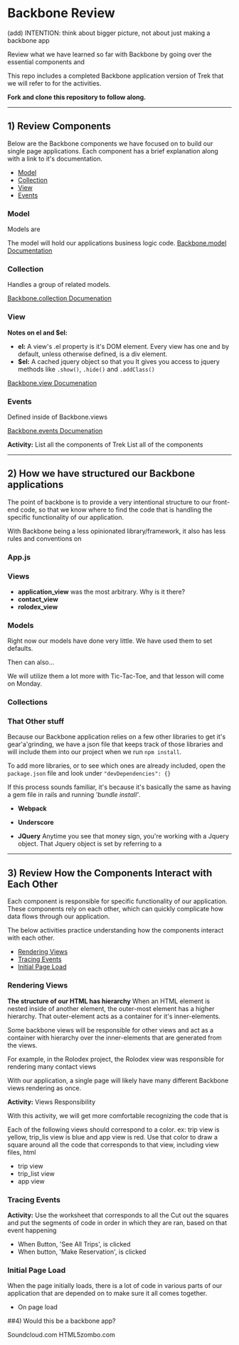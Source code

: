 # Backbone Review

(add) INTENTION: think about bigger picture, not about just making a backbone app

Review what we have learned so far with Backbone by going over the essential components and

This repo includes a completed Backbone application version of Trek that we will refer to for the activities.

**Fork and clone this repository to follow along.**

***

## 1) Review Components
Below are the Backbone components we have focused on to build our single page applications. Each component has a brief explanation along with a link to it's documentation.

- [Model](#model)
- [Collection](#collection)
- [View](#view)
- [Events](#events)

### Model
Models are

The model will hold our applications business logic code.
[Backbone.model Documentation](http://backbonejs.org/#Model)

### Collection
Handles a group of related models.

[Backbone.collection Documenation](http://backbonejs.org/#Collection)

### View

**Notes on el and $el:**
- **el:** A view's .el property is it's DOM element. Every view has one and by default, unless otherwise defined, is a div element.
- **$el:** A cached jquery object so that you
It gives you access to jquery methods like `.show()`, `.hide()` and `.addClass()`

[Backbone.view Documenation](http://backbonejs.org/#View)

### Events
Defined inside of Backbone.views

[Backbone.events Documenation](http://backbonejs.org/#Events)

**Activity:** List all the components of Trek
List all of the components


***

## 2) How we have structured our Backbone applications
The point of backbone is to provide a very intentional structure to our front-end code, so that we know where to find the code that is handling the specific functionality of our application.

With Backbone being a less opinionated library/framework, it also has less rules and conventions on


### App.js


### Views
- **application_view** was the most arbitrary. Why is it there?
- **contact_view**
- **rolodex_view**


### Models

Right now our models have done very little. We have used them to set defaults.

Then can also...

We will utilize them a lot more with Tic-Tac-Toe, and that lesson will come on Monday.

### Collections


### That Other stuff
Because our Backbone application relies on a few other libraries to get it's gear'a'grinding, we have a json file that keeps track of those libraries and will include them into our project when we run `npm install`.

To add more libraries, or to see which ones are already included, open the `package.json` file and look under `"devDependencies": {}`

If this process sounds familiar, it's because it's basically the same as having a gem file in rails and running *'bundle install'*.

- **Webpack**

- **Underscore**

- **JQuery** Anytime you see that money sign, you're working with a Jquery object. That Jquery object is set by referring to a

***

## 3) Review How the Components Interact with Each Other
Each component is responsible for specific functionality of our application. These components rely on each other, which can quickly complicate how data flows through our application.

The below activities practice understanding how the components interact with each other.

- [Rendering Views](#rendering-views)
- [Tracing Events](#tracing-events)
- [Initial Page Load](#initial-page-load)

### Rendering Views

**The structure of our HTML has hierarchy** When an HTML element is nested inside of another element, the outer-most element has a higher hierarchy. That outer-element acts as a container for it's inner-elements.

Some backbone views will be responsible for other views and act as a container with hierarchy over the inner-elements that are generated from the views.

For example, in the Rolodex project, the Rolodex view was responsible for rendering many contact views


With our application, a single page will likely have many different Backbone views rendering as once.


**Activity:** Views Responsibility

With this activity, we will get more comfortable recognizing the code that is

Each of the following views should correspond to a color. ex: trip view is yellow, trip_lis view is blue and app view is red. Use that color to draw a square around all the code that corresponds to that view, including view files, html


- trip view
- trip_list view
- app view



### Tracing Events

**Activity:**
Use the worksheet that corresponds to all the
Cut out the squares and put the segments of code in order in which they are ran, based on that event happening

- When Button, 'See All Trips', is clicked
- When button, 'Make Reservation', is clicked

### Initial Page Load
When the page initially loads, there is a lot of code in various parts of our application that are depended on to make sure it all comes together.

- On page load


##4) Would this be a backbone app?


Soundcloud.com
HTML5zombo.com
